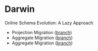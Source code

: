 # Darwin
Online Schema Evolution: A Lazy Approach

- Projection Migration ([branch](https://github.com/DSLAM-UMD/Darwin))
- Aggregate Migration ([branch](https://github.com/DSLAM-UMD/Darwin/tree/migrate-aggregation-on-hashtable))
- Aggregate Migration ([branch]())
